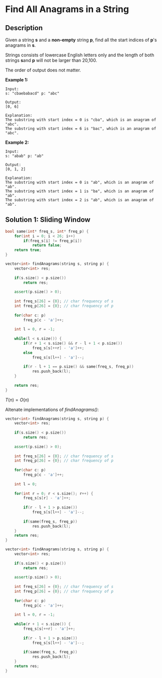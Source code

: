 # Find All Anagrams in a String

## Description

Given a string **s** and a **non-empty** string **p**, find all the start indices of **p**'s anagrams in **s**.

Strings consists of lowercase English letters only and the length of both strings **s**and **p** will not be larger than 20,100.

The order of output does not matter.

**Example 1:**

```
Input:
s: "cbaebabacd" p: "abc"

Output:
[0, 6]

Explanation:
The substring with start index = 0 is "cba", which is an anagram of "abc".
The substring with start index = 6 is "bac", which is an anagram of "abc".
```



**Example 2:**

```
Input:
s: "abab" p: "ab"

Output:
[0, 1, 2]

Explanation:
The substring with start index = 0 is "ab", which is an anagram of "ab".
The substring with start index = 1 is "ba", which is an anagram of "ab".
The substring with start index = 2 is "ab", which is an anagram of "ab".
```

## Solution 1: Sliding Window

```cpp
bool same(int* freq_s, int* freq_p) {
    for(int i = 0; i < 26; i++)
        if(freq_s[i] != freq_p[i])
            return false;
    return true;
}

vector<int> findAnagrams(string s, string p) {
    vector<int> res;
    
    if(s.size() < p.size())
        return res;
    
    assert(p.size() > 0);
    
    int freq_s[26] = {0}; // char frequency of s
    int freq_p[26] = {0}; // char frequency of p
    
    for(char c: p)
        freq_p[c - 'a']++;
    
    int l = 0, r = -1;
    
    while(l < s.size()) {
        if(r + 1 < s.size() && r - l + 1 < p.size())
            freq_s[s[++r] - 'a']++;
        else
            freq_s[s[l++] - 'a']--;
        
        if(r - l + 1 == p.size() && same(freq_s, freq_p))
            res.push_back(l);
    }
    
    return res;
}
```

$T(n)=O(n)$



Altenate implementations of *findAnagrams()*:

```cpp
vector<int> findAnagrams(string s, string p) {
    vector<int> res;
    
    if(s.size() < p.size())
        return res;
    
    assert(p.size() > 0);
    
    int freq_s[26] = {0}; // char frequency of s
    int freq_p[26] = {0}; // char frequency of p
    
    for(char c: p)
        freq_p[c - 'a']++;
    
    int l = 0;
    
    for(int r = 0; r < s.size(); r++) {
        freq_s[s[r] - 'a']++;
        
        if(r - l + 1 > p.size())
            freq_s[s[l++] - 'a']--;
        
        if(same(freq_s, freq_p))
            res.push_back(l);
    }
    return res;
}
```



```cpp
vector<int> findAnagrams(string s, string p) {
    vector<int> res;
    
    if(s.size() < p.size())
        return res;
    
    assert(p.size() > 0);
    
    int freq_s[26] = {0}; // char frequency of s
    int freq_p[26] = {0}; // char frequency of p
    
    for(char c: p)
        freq_p[c - 'a']++;
    
    int l = 0, r = -1;
    
    while(r + 1 < s.size()) {
        freq_s[s[++r] - 'a']++;
        
        if(r - l + 1 > p.size())
            freq_s[s[l++] - 'a']--;
        
        if(same(freq_s, freq_p))
            res.push_back(l);
    }
    return res;
}
```

